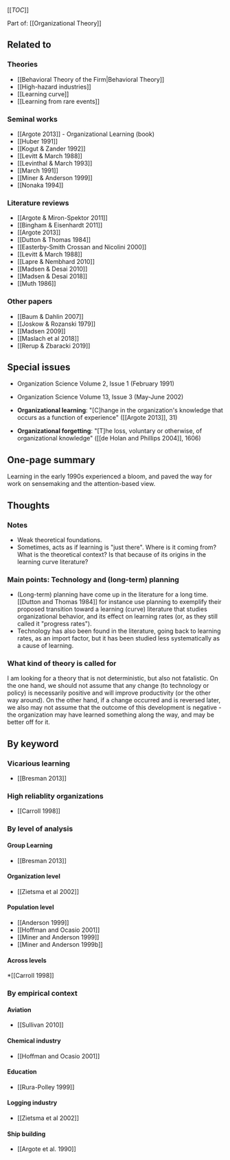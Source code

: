 [[_TOC_]]

Part of: [[Organizational Theory]]

## Related to

### Theories
* [[Behavioral Theory of the Firm|Behavioral Theory]]
* [[High-hazard industries]]
* [[Learning curve]]
* [[Learning from rare events]]

### Seminal works
* [[Argote 2013]] - Organizational Learning (book)
* [[Huber 1991]]
* [[Kogut & Zander 1992]]
* [[Levitt & March 1988]]
* [[Levinthal & March 1993]]
* [[March 1991]]
* [[Miner & Anderson 1999]]
* [[Nonaka 1994]]

### Literature reviews
* [[Argote & Miron-Spektor 2011]]
* [[Bingham & Eisenhardt 2011]]
* [[Argote 2013]]
* [[Dutton & Thomas 1984]]
* [[Easterby-Smith Crossan and Nicolini 2000]]
* [[Levitt & March 1988]]
* [[Lapre & Nembhard 2010]]
* [[Madsen & Desai 2010]]
* [[Madsen & Desai 2018]]
* [[Muth 1986]]

### Other papers
* [[Baum & Dahlin 2007]]
* [[Joskow & Rozanski 1979]]
* [[Madsen 2009]]
* [[Maslach et al 2018]]
* [[Rerup & Zbaracki 2019]]

## Special issues
* Organization Science Volume 2, Issue 1 (February 1991)
* Organization Science Volume 13, Issue 3 (May-June 2002)

* **Organizational learning**: "[C]hange in the organization's knowledge that occurs as a function of experience" ([[Argote 2013]], 31)
* **Organizational forgetting**: "[T]he loss, voluntary or otherwise, of organizational knowledge" ([[de Holan and Phillips 2004]], 1606)

## One-page summary
Learning in the early 1990s experienced a bloom, and paved the way for work on sensemaking and the attention-based view.

## Thoughts

### Notes
* Weak theoretical foundations.
* Sometimes, acts as if learning is "just there". Where is it coming from? What is the theoretical context? Is that because of its origins in the learning curve literature?

### Main points: Technology and (long-term) planning
* (Long-term) planning have come up in the literature for a long time. [[Dutton and Thomas 1984]] for instance use planning to exemplify their proposed transition toward a learning (curve) literature that studies organizational behavior, and its effect on learning rates (or, as they still called it "progress rates").
* Technology has also been found in the literature, going back to learning rates, as an import factor, but it has been studied less systematically as a cause of learning.

### What kind of theory is called for
I am looking for a theory that is not deterministic, but also not fatalistic. On the one hand, we should not assume that any change (to technology or policy) is necessarily positive and will improve productivity (or the other way around). On the other hand, if a change occurred and is reversed later, we also may not assume that the outcome of this development is negative - the organization may have learned something along the way, and may be better off for it.

## By keyword

### Vicarious learning
* [[Bresman 2013]]

### High reliablity organizations
* [[Carroll 1998]]

### By level of analysis

#### Group Learning
* [[Bresman 2013]]

#### Organization level
* [[Zietsma et al 2002]]

#### Population level
* [[Anderson 1999]]
* [[Hoffman and Ocasio 2001]]
* [[Miner and Anderson 1999]]
* [[Miner and Anderson 1999b]]

#### Across levels
*[[Carroll 1998]]

### By empirical context

#### Aviation
* [[Sullivan 2010]]

#### Chemical industry
* [[Hoffman and Ocasio 2001]]

#### Education
* [[Rura-Polley 1999]]

#### Logging industry
* [[Zietsma et al 2002]]

#### Ship building
* [[Argote et al. 1990]]
